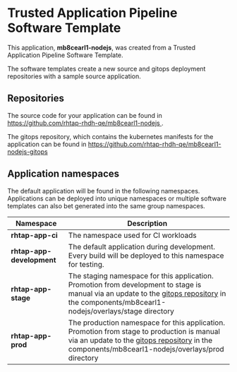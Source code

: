 # Trusted Application Pipeline Software Template

This application, **mb8cearl1-nodejs**, was created from a Trusted Application Pipeline Software Template.

The software templates create a new source and gitops deployment repositories with a sample source application. 

## Repositories

The source code for your application can be found in [https://github.com/rhtap-rhdh-qe/mb8cearl1-nodejs ](https://github.com/rhtap-rhdh-qe/mb8cearl1-nodejs ).
 
The gitops repository, which contains the kubernetes manifests for the application can be found in 
[https://github.com/rhtap-rhdh-qe/mb8cearl1-nodejs-gitops ](https://github.com/rhtap-rhdh-qe/mb8cearl1-nodejs-gitops ) 

## Application namespaces 

The default application will be found in the following namespaces. Applications can be deployed into unique namespaces or multiple software templates can also bet generated into the same group namespaces.  

|  Namespace   |  Description   |  
| -------- | -------- |
| **rhtap-app-ci** | The namespace used for CI workloads |
| **rhtap-app-development** | The default application during development. Every build will be deployed to this namespace for testing. |
| **rhtap-app-stage** | The staging namespace for this application. Promotion from development to stage is manual via an update to the [gitops repository](https://github.com/rhtap-rhdh-qe/mb8cearl1-nodejs-gitops ) in the components/mb8cearl1-nodejs/overlays/stage directory |
| **rhtap-app-prod** | The production namespace for this application. Promotion from stage to production is manual via an update to the [gitops repository](https://github.com/rhtap-rhdh-qe/mb8cearl1-nodejs-gitops ) in the components/mb8cearl1-nodejs/overlays/prod directory |